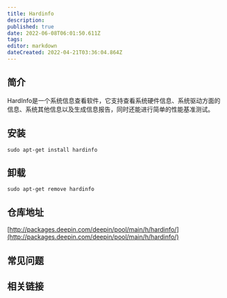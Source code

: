 ```yaml
---
title: Hardinfo
description: 
published: true
date: 2022-06-08T06:01:50.611Z
tags: 
editor: markdown
dateCreated: 2022-04-21T03:36:04.864Z
---
```


## 简介

HardInfo是一个系统信息查看软件，它支持查看系统硬件信息、系统驱动方面的信息、系统其他信息以及生成信息报告，同时还能进行简单的性能基准测试。

## 安装

`sudo apt-get install hardinfo`

## 卸载

`sudo apt-get remove hardinfo`

## 仓库地址

[http://packages.deepin.com/deepin/pool/main/h/hardinfo/](http://packages.deepin.com/deepin/pool/main/h/hardinfo/)

## 常见问题

## 相关链接
